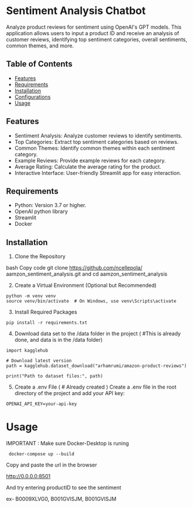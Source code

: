 # Sentiment Analysis Chatbot

Analyze product reviews for sentiment using OpenAI's GPT models. This application allows users to input a product ID and receive an analysis of customer reviews, identifying top sentiment categories, overall sentiments, common themes, and more.

## Table of Contents
- [Features]()
- [Requirements]()
- [Installation]()
- [Configurations]()
- [Usage]()

## Features


- Sentiment Analysis: Analyze customer reviews to identify sentiments.
- Top Categories: Extract top sentiment categories based on reviews.
- Common Themes: Identify common themes within each sentiment category.
- Example Reviews: Provide example reviews for each category.
- Average Rating: Calculate the average rating for the product.
- Interactive Interface: User-friendly Streamlit app for easy interaction.


## Requirements
- Python: Version 3.7 or higher.
- OpenAI python library
- Streamlit
- Docker

## Installation
1. Clone the Repository

bash
Copy code
git clone https://github.com/ncellepola/ aamzon_sentiment_analysis.git and
cd aamzon_sentiment_analysis


2. Create a Virtual Environment (Optional but Recommended)

```
python -m venv venv
source venv/bin/activate  # On Windows, use venv\Scripts\activate
```
3. Install Required Packages


```
pip install -r requirements.txt

```


4. Download data set to the /data folder in the project  ( #This is already done, and data is in the /data folder)

```
import kagglehub

# Download latest version
path = kagglehub.dataset_download("arhamrumi/amazon-product-reviews")

print("Path to dataset files:", path)
```

5.  Create a .env File  ( # Already created )
Create a .env file in the root directory of the project and add your API key:

```
OPENAI_API_KEY=your-api-key
```

# Usage

IMPORTANT : Make sure Docker-Desktop is runing

```  docker-compose up --build    ```

Copy and paste the url in the browser

http://0.0.0.0:8501

And try entering productID to see the sentiment

ex- B0009XLVG0, B001GVISJM, B001GVISJM
